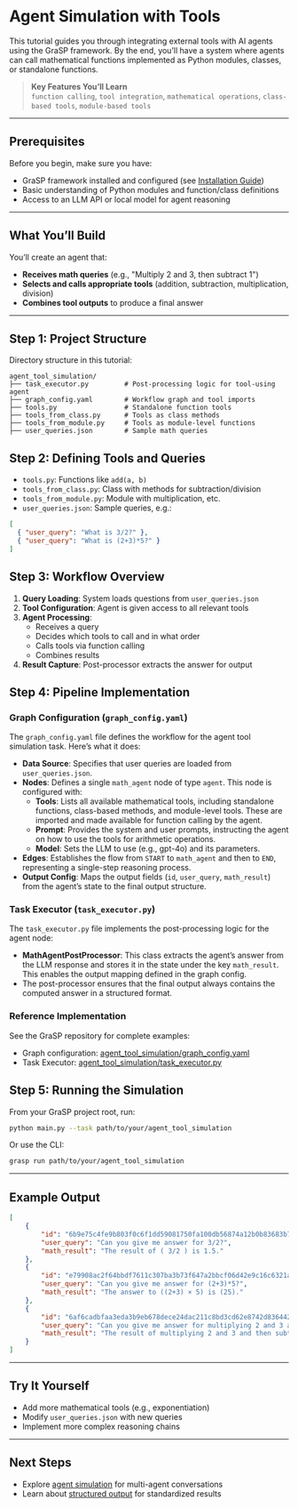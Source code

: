 # Agent Simulation with Tools

This tutorial guides you through integrating external tools with AI agents using the GraSP framework. By the end, you’ll have a system where agents can call mathematical functions implemented as Python modules, classes, or standalone functions.

> **Key Features You’ll Learn**  
> `function calling`, `tool integration`, `mathematical operations`, `class-based tools`, `module-based tools`

---

## Prerequisites

Before you begin, make sure you have:

- GraSP framework installed and configured (see [Installation Guide](../installation.md))
- Basic understanding of Python modules and function/class definitions
- Access to an LLM API or local model for agent reasoning

---

## What You’ll Build

You’ll create an agent that:

- **Receives math queries** (e.g., "Multiply 2 and 3, then subtract 1")
- **Selects and calls appropriate tools** (addition, subtraction, multiplication, division)
- **Combines tool outputs** to produce a final answer

---

## Step 1: Project Structure

Directory structure in this tutorial:

```
agent_tool_simulation/
├── task_executor.py         # Post-processing logic for tool-using agent
├── graph_config.yaml        # Workflow graph and tool imports
├── tools.py                 # Standalone function tools
├── tools_from_class.py      # Tools as class methods
├── tools_from_module.py     # Tools as module-level functions
├── user_queries.json        # Sample math queries
```

## Step 2: Defining Tools and Queries

- `tools.py`: Functions like `add(a, b)`
- `tools_from_class.py`: Class with methods for subtraction/division
- `tools_from_module.py`: Module with multiplication, etc.
- `user_queries.json`: Sample queries, e.g.:

```json
[
  { "user_query": "What is 3/2?" },
  { "user_query": "What is (2+3)*5?" }
]
```

## Step 3: Workflow Overview

1. **Query Loading**: System loads questions from `user_queries.json`
2. **Tool Configuration**: Agent is given access to all relevant tools
3. **Agent Processing**:
   - Receives a query
   - Decides which tools to call and in what order
   - Calls tools via function calling
   - Combines results
4. **Result Capture**: Post-processor extracts the answer for output

## Step 4: Pipeline Implementation

### Graph Configuration (`graph_config.yaml`)

The `graph_config.yaml` file defines the workflow for the agent tool simulation task. Here’s what it does:

- **Data Source**: Specifies that user queries are loaded from `user_queries.json`.
- **Nodes**: Defines a single `math_agent` node of type `agent`. This node is configured with:
  - **Tools**: Lists all available mathematical tools, including standalone functions, class-based methods, and module-level tools. These are imported and made available for function calling by the agent.
  - **Prompt**: Provides the system and user prompts, instructing the agent on how to use the tools for arithmetic operations.
  - **Model**: Sets the LLM to use (e.g., gpt-4o) and its parameters.
- **Edges**: Establishes the flow from `START` to `math_agent` and then to `END`, representing a single-step reasoning process.
- **Output Config**: Maps the output fields (`id`, `user_query`, `math_result`) from the agent’s state to the final output structure.

### Task Executor (`task_executor.py`)

The `task_executor.py` file implements the post-processing logic for the agent node:

- **MathAgentPostProcessor**: This class extracts the agent’s answer from the LLM response and stores it in the state under the key `math_result`. This enables the output mapping defined in the graph config.
- The post-processor ensures that the final output always contains the computed answer in a structured format.

### Reference Implementation

See the GraSP repository for complete examples:

- Graph configuration: [agent_tool_simulation/graph_config.yaml](https://github.com/ServiceNow/GraSP/blob/main/tasks/examples/agent_tool_simulation/graph_config.yaml)
- Task Executor: [agent_tool_simulation/task_executor.py](https://github.com/ServiceNow/GraSP/blob/main/tasks/examples/agent_tool_simulation/task_executor.py)

## Step 5: Running the Simulation

From your GraSP project root, run:

```bash
python main.py --task path/to/your/agent_tool_simulation
```

Or use the CLI:

```bash
grasp run path/to/your/agent_tool_simulation
```

---

## Example Output

```json
[
    {
        "id": "6b9e75c4fe9b803f0c6f1dd59081750fa100db56874a12b0b83683b7ea9a0c8b",
        "user_query": "Can you give me answer for 3/2?",
        "math_result": "The result of ( 3/2 ) is 1.5."
    },
    {
        "id": "e79908ac2f64bbdf7611c307ba3b73f647a2bbcf06d42e9c16c6321aa9ac3e1d",
        "user_query": "Can you give me answer for (2+3)*5?",
        "math_result": "The answer to ((2+3) × 5) is (25)."
    },
    {
        "id": "6af6cadbfaa3eda3b9eb678dece24dac211c8bd3cd62e8742d8364422cfeecb2",
        "user_query": "Can you give me answer for multiplying 2 and 3 and then subtract 1 from answer?",
        "math_result": "The result of multiplying 2 and 3 and then subtracting 1 is 5."
    }
]
```

---

## Try It Yourself

- Add more mathematical tools (e.g., exponentiation)
- Modify `user_queries.json` with new queries
- Implement more complex reasoning chains

---

## Next Steps

- Explore [agent simulation](agent_simulation_tutorial.md) for multi-agent conversations
- Learn about [structured output](structured_output_tutorial.md) for standardized results
